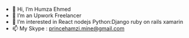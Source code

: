 - 👋 Hi, I’m Humza Ehmed
- 👀 I’m an Upwork Freelancer
- 🌱 I’m interested in React nodejs Python:Django ruby on rails xamarin
- 📫 My Skype : princehamzi.mine@gmail.com

<!---
Prince-Hamza/Prince-Hamza is a ✨ special ✨ repository because its `README.md` (this file) appears on your GitHub profile.
You can click the Preview link to take a look at your changes.
--->
